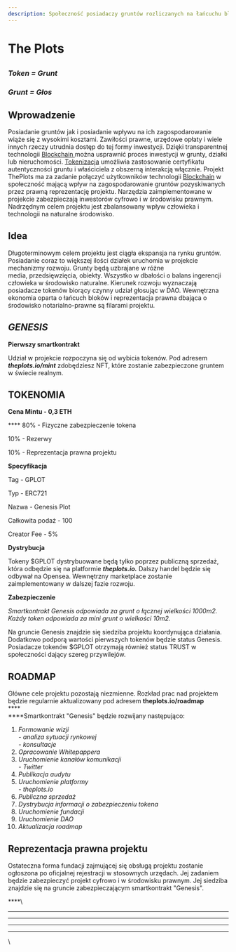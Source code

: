 ```yaml
---
description: Społeczność posiadaczy gruntów rozliczanych na łańcuchu bloków
---
```


# The Plots

##

### &#x20;                                                  _Token = Grunt_

### &#x20;                                                   _Grunt = Głos_

##

## Wprowadzenie

Posiadanie gruntów jak i posiadanie wpływu na ich zagospodarowanie wiąże się z wysokimi kosztami. Zawiłości prawne, urzędowe opłaty i wiele innych rzeczy utrudnia dostęp do tej formy inwestycji. Dzięki transparentnej technologii [Blockchain ](https://pl.wikipedia.org/wiki/Blockchain)można usprawnić proces inwestycji w grunty, działki lub nieruchomości. [Tokenizacja](https://pl.wikipedia.org/wiki/Tokenizacja) umożliwia zastosowanie certyfikatu autentyczności gruntu i właściciela z obszerną interakcją włącznie. Projekt ThePlots ma za zadanie połączyć użytkowników technologii [Blockchain](https://pl.wikipedia.org/wiki/Blockchain) w społeczność mającą wpływ na zagospodarowanie gruntów pozyskiwanych przez prawną reprezentację projektu. Narzędzia zaimplementowane w projekcie zabezpieczają inwestorów cyfrowo i w środowisku prawnym. Nadrzędnym celem projektu jest zbalansowany wpływ człowieka i technologii na naturalne środowisko.

## Idea

Długoterminowym celem projektu jest ciągła ekspansja na rynku gruntów. Posiadanie coraz to większej ilości działek uruchomia w projekcie mechanizmy rozwoju. Grunty będą uzbrajane w różne \
media, przedsięwzięcia, obiekty. Wszystko w dbałości o balans ingerencji człowieka w środowisko naturalne. Kierunek rozwoju wyznaczają posiadacze tokenów biorący czynny udział głosując w DAO. Wewnętrzna ekonomia oparta o łańcuch bloków i reprezentacja prawna dbająca o środowisko notarialno-prawne są filarami projektu.















## &#x20;     _GENESIS_

**Pierwszy smartkontrakt**&#x20;

Udział w projekcie rozpoczyna się od wybicia tokenów. Pod adresem _**theplots.io/mint**_ zdobędziesz  NFT, które zostanie zabezpieczone gruntem w świecie realnym.&#x20;

## &#x20;    **TOKENOMIA**                   &#x20;

&#x20;    **Cena Mintu - 0,3 ETH**

&#x20;    **** 80% - Fizyczne zabezpieczenie tokena&#x20;

&#x20;    10% - Rezerwy

&#x20;    10% - Reprezentacja prawna projektu

**Specyfikacja**

&#x20;    Tag - GPLOT

&#x20;    Typ - ERC721

&#x20;    Nazwa - Genesis Plot

&#x20;    Całkowita podaż - 100

&#x20;    Creator Fee - 5%

**Dystrybucja**

&#x20;    Tokeny $GPLOT dystrybuowane będą tylko poprzez publiczną sprzedaż, która odbędzie się na platformie _**theplots.io.**_ Dalszy handel będzie się odbywał na Opensea. Wewnętrzny marketplace zostanie zaimplementowany w dalszej fazie rozwoju.

**Zabezpieczenie**

&#x20;    _Smartkontrakt Genesis odpowiada za grunt o łącznej wielkości 1000m2._\
&#x20;    _Każdy token odpowiada za mini grunt o wielkości 10m2._

Na gruncie Genesis znajdzie się siedziba projektu koordynująca działania. Dodatkowo podporą wartości pierwszych tokenów będzie status Genesis. Posiadacze tokenów $GPLOT otrzymają również status TRUST w społeczności dający szereg przywilejów. &#x20;

## &#x20;    ROADMAP

Główne cele projektu pozostają niezmienne. Rozkład prac nad projektem będzie regularnie aktualizowany pod adresem **theplots.io/roadmap**\
****\
****Smartkontrakt "Genesis" będzie rozwijany następująco:

1. _Formowanie wizji_\
   _- analiza sytuacji rynkowej_\
   _- konsultacje_&#x20;
2. _Opracowanie Whitepappera_
3. _Uruchomienie kanałów komunikacji_\
   _- Twitter_
4. _Publikacja audytu_
5. _Uruchomienie platformy_\
   _- theplots.io_
6. _Publiczna sprzedaż_
7. _Dystrybucja informacji o zabezpieczeniu tokena_
8. _Uruchomienie fundacji_
9. _Uruchomienie DAO_
10. _Aktualizacja roadmap_

## &#x20;Reprezentacja prawna projektu

Ostateczna forma fundacji zajmującej się obsługą projektu zostanie ogłoszona po oficjalnej rejestracji w stosownych urzędach. Jej zadaniem będzie zabezpieczyć projekt cyfrowo i w środowisku prawnym. Jej siedziba znajdzie się na gruncie zabezpieczającym smartkontrakt "Genesis".&#x20;



****\
****

****

****



****

\




&#x20;   &#x20;

&#x20;   &#x20;

&#x20;   &#x20;

&#x20;   &#x20;

&#x20;



&#x20;&#x20;
